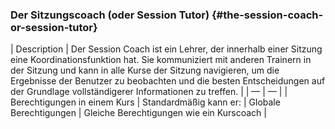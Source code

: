 
### Der Sitzungscoach (oder Session Tutor) {#the-session-coach-or-session-tutor}

| Description | Der Session Coach ist ein Lehrer, der innerhalb einer Sitzung eine Koordinationsfunktion hat. Sie kommuniziert mit anderen Trainern in der Sitzung und kann in alle Kurse der Sitzung navigieren, um die Ergebnisse der Benutzer zu beobachten und die besten Entscheidungen auf der Grundlage vollständigerer Informationen zu treffen. |
| — | — |
| Berechtigungen in einem Kurs | Standardmäßig kann er:
| Globale Berechtigungen | Gleiche Berechtigungen wie ein Kurscoach |